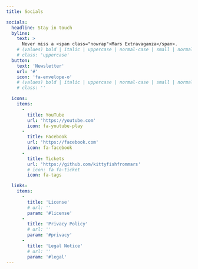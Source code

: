 ```yaml
---
title: Socials

socials:
  headline: Stay in touch
  byline:
    text: >
      Never miss a <span class="nowrap">Mars Extravaganza</span>.
    # (values) bold | italic | uppercase | normal-case | small | normal-case
    # class: 'uppercase'
  button:
    text: 'Newsletter'
    url: '#'
    icon: 'fa-envelope-o'
    # (values) bold | italic | uppercase | normal-case | small | normal-case
    # class: ''

  icons:
    items:
      -
        title: YouTube
        url: 'https://youtube.com'
        icon: fa-youtube-play
      -
        title: Facebook
        url: 'https://facebook.com'
        icon: fa-facebook
      -
        title: Tickets
        url: 'https://github.com/kittyfishfrommars'
        # icon: fa fa-ticket
        icon: fa-tags

  links:
    items:
      -
        title: 'License'
        # url: ''
        param: '#license'
      -
        title: 'Privacy Policy'
        # url: ''
        param: '#privacy'
      -
        title: 'Legal Notice'
        # url: ''
        param: '#legal'
---
```

